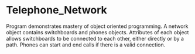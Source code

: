 # Telephone_Network
 Program demonstrates mastery of object oriented programming. A network object contains switchboards and phones objects. Attributes of each object allows switchboards to be connected to each other, either directly or by a path. Phones can start and end calls if there is a valid connection. 
